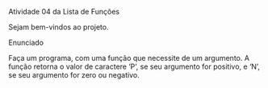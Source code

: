 Atividade 04 da Lista de Funções

Sejam bem-vindos ao projeto.

Enunciado

Faça um programa, com uma função que necessite de um argumento. A função retorna o valor de caractere ‘P’, se seu argumento for positivo, e ‘N’, se seu argumento for zero ou negativo.
